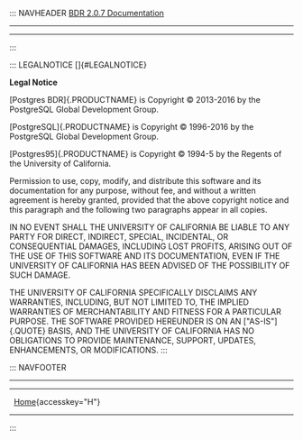 ::: NAVHEADER
  [BDR 2.0.7 Documentation](index.md)
  --------------------------------------- -- -- --

------------------------------------------------------------------------
:::

::: LEGALNOTICE
[]{#LEGALNOTICE}

**Legal Notice**

[Postgres BDR]{.PRODUCTNAME} is Copyright © 2013-2016 by the PostgreSQL
Global Development Group.

[PostgreSQL]{.PRODUCTNAME} is Copyright © 1996-2016 by the PostgreSQL
Global Development Group.

[Postgres95]{.PRODUCTNAME} is Copyright © 1994-5 by the Regents of the
University of California.

Permission to use, copy, modify, and distribute this software and its
documentation for any purpose, without fee, and without a written
agreement is hereby granted, provided that the above copyright notice
and this paragraph and the following two paragraphs appear in all
copies.

IN NO EVENT SHALL THE UNIVERSITY OF CALIFORNIA BE LIABLE TO ANY PARTY
FOR DIRECT, INDIRECT, SPECIAL, INCIDENTAL, OR CONSEQUENTIAL DAMAGES,
INCLUDING LOST PROFITS, ARISING OUT OF THE USE OF THIS SOFTWARE AND ITS
DOCUMENTATION, EVEN IF THE UNIVERSITY OF CALIFORNIA HAS BEEN ADVISED OF
THE POSSIBILITY OF SUCH DAMAGE.

THE UNIVERSITY OF CALIFORNIA SPECIFICALLY DISCLAIMS ANY WARRANTIES,
INCLUDING, BUT NOT LIMITED TO, THE IMPLIED WARRANTIES OF MERCHANTABILITY
AND FITNESS FOR A PARTICULAR PURPOSE. THE SOFTWARE PROVIDED HEREUNDER IS
ON AN [\"AS-IS\"]{.QUOTE} BASIS, AND THE UNIVERSITY OF CALIFORNIA HAS NO
OBLIGATIONS TO PROVIDE MAINTENANCE, SUPPORT, UPDATES, ENHANCEMENTS, OR
MODIFICATIONS.
:::

::: NAVFOOTER

------------------------------------------------------------------------

  --- ----------------------------------- ---
       [Home](index.md){accesskey="H"}     
  --- ----------------------------------- ---
:::
